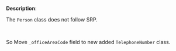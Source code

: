 **Description**:

The `Person` class does not follow SRP.

<br/>

So Move `_officeAreaCode` field to new added `TelephoneNumber` class.